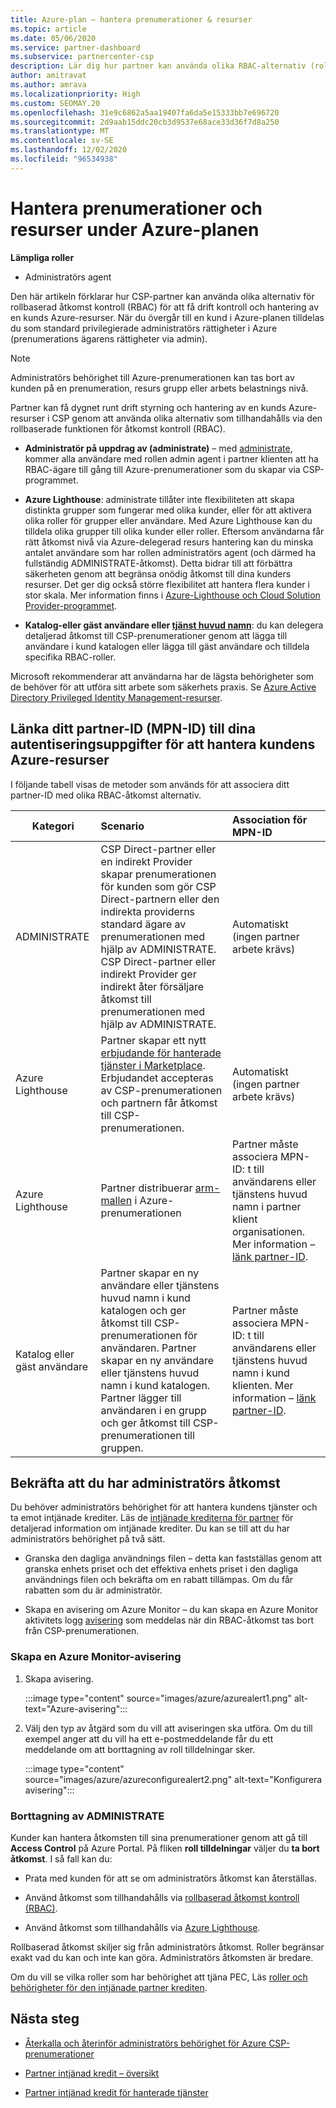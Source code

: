 ```yaml
---
title: Azure-plan – hantera prenumerationer & resurser
ms.topic: article
ms.date: 05/06/2020
ms.service: partner-dashboard
ms.subservice: partnercenter-csp
description: Lär dig hur partner kan använda olika RBAC-alternativ (rollbaserad åtkomst kontroll) för att få drift kontroll och hantering av en kunds Azure-resurser.
author: amitravat
ms.author: amrava
ms.localizationpriority: High
ms.custom: SEOMAY.20
ms.openlocfilehash: 31e9c6862a5aa19407fa6da5e15333bb7e696720
ms.sourcegitcommit: 2d9aab15ddc20cb3d9537e68ace33d36f7d8a250
ms.translationtype: MT
ms.contentlocale: sv-SE
ms.lasthandoff: 12/02/2020
ms.locfileid: "96534938"
---
```

# <a name="manage-subscriptions-and-resources-under-the-azure-plan"></a>Hantera prenumerationer och resurser under Azure-planen

**Lämpliga roller**

- Administratörs agent


Den här artikeln förklarar hur CSP-partner kan använda olika alternativ för rollbaserad åtkomst kontroll (RBAC) för att få drift kontroll och hantering av en kunds Azure-resurser. När du övergår till en kund i Azure-planen tilldelas du som standard privilegierade administratörs rättigheter i Azure (prenumerations ägarens rättigheter via admin).

 > [!NOTE]
 > Administratörs behörighet till Azure-prenumerationen kan tas bort av kunden på en prenumeration, resurs grupp eller arbets belastnings nivå. 

 Partner kan få dygnet runt drift styrning och hantering av en kunds Azure-resurser i CSP genom att använda olika alternativ som tillhandahålls via den rollbaserade funktionen för åtkomst kontroll (RBAC). 

- **Administratör på uppdrag av (administrate)** – med [administrate](https://channel9.msdn.com/Series/cspdev/Module-11-Admin-On-Behalf-Of-AOBO), kommer alla användare med rollen admin agent i partner klienten att ha RBAC-ägare till gång till Azure-prenumerationer som du skapar via CSP-programmet.

- **Azure Lighthouse**: administrate tillåter inte flexibiliteten att skapa distinkta grupper som fungerar med olika kunder, eller för att aktivera olika roller för grupper eller användare. Med Azure Lighthouse kan du tilldela olika grupper till olika kunder eller roller. Eftersom användarna får rätt åtkomst nivå via Azure-delegerad resurs hantering kan du minska antalet användare som har rollen administratörs agent (och därmed ha fullständig ADMINISTRATE-åtkomst). Detta bidrar till att förbättra säkerheten genom att begränsa onödig åtkomst till dina kunders resurser. Det ger dig också större flexibilitet att hantera flera kunder i stor skala. Mer information finns i [Azure-Lighthouse och Cloud Solution Provider-programmet](/azure/lighthouse/concepts/cloud-solution-provider).

- **Katalog-eller gäst användare eller [tjänst huvud namn](/azure/active-directory/develop/app-objects-and-service-principals)**: du kan delegera detaljerad åtkomst till CSP-prenumerationer genom att lägga till användare i kund katalogen eller lägga till gäst användare och tilldela specifika RBAC-roller.

Microsoft rekommenderar att användarna har de lägsta behörigheter som de behöver för att utföra sitt arbete som säkerhets praxis. Se [Azure Active Directory Privileged Identity Management-resurser](/azure/active-directory/privileged-identity-management/pim-configure).

## <a name="link-your-partner-id-mpn-idto-your-credentials-for-managing-customers-azure-resources"></a>Länka ditt partner-ID (MPN-ID) till dina autentiseringsuppgifter för att hantera kundens Azure-resurser

I följande tabell visas de metoder som används för att associera ditt partner-ID med olika RBAC-åtkomst alternativ.

|**Kategori**   |**Scenario**   |**Association för MPN-ID**|
|-----------------|:------------------------|:------------------|
|ADMINISTRATE   |CSP Direct-partner eller en indirekt Provider skapar prenumerationen för kunden som gör CSP Direct-partnern eller den indirekta providerns standard ägare av prenumerationen med hjälp av ADMINISTRATE. CSP Direct-partner eller indirekt Provider ger indirekt åter försäljare åtkomst till prenumerationen med hjälp av ADMINISTRATE.|Automatiskt (ingen partner arbete krävs)|
|Azure Lighthouse|Partner skapar ett nytt [erbjudande för hanterade tjänster i Marketplace](/azure/lighthouse/concepts/managed-services-offers). Erbjudandet accepteras av CSP-prenumerationen och partnern får åtkomst till CSP-prenumerationen.|Automatiskt (ingen partner arbete krävs)|
|Azure Lighthouse|Partner distribuerar [arm-mallen](/azure/lighthouse/how-to/onboard-customer) i Azure-prenumerationen|Partner måste associera MPN-ID: t till användarens eller tjänstens huvud namn i partner klient organisationen. Mer information – [länk partner-ID](/azure/billing/billing-partner-admin-link-started).|
|Katalog eller gäst användare|Partner skapar en ny användare eller tjänstens huvud namn i kund katalogen och ger åtkomst till CSP-prenumerationen för användaren. Partner skapar en ny användare eller tjänstens huvud namn i kund katalogen. Partner lägger till användaren i en grupp och ger åtkomst till CSP-prenumerationen till gruppen.|Partner måste associera MPN-ID: t till användarens eller tjänstens huvud namn i kund klienten. Mer information – [länk partner-ID](/azure/billing/billing-partner-admin-link-started).|

## <a name="confirm-that-you-have-admin-access"></a>Bekräfta att du har administratörs åtkomst

Du behöver administratörs behörighet för att hantera kundens tjänster och ta emot intjänade krediter. Läs de [intjänade krediterna för partner](partner-earned-credit.md) för detaljerad information om intjänade krediter. Du kan se till att du har administratörs behörighet på två sätt.

- Granska den dagliga användnings filen – detta kan fastställas genom att granska enhets priset och det effektiva enhets priset i den dagliga användnings filen och bekräfta om en rabatt tillämpas. Om du får rabatten som du är administratör.

- Skapa en avisering om Azure Monitor – du kan skapa en Azure Monitor aktivitets logg [avisering](/azure/azure-monitor/platform/alerts-activity-log) som meddelas när din RBAC-åtkomst tas bort från CSP-prenumerationen.

### <a name="create-an-azure-monitor-alert"></a>Skapa en Azure Monitor-avisering

1. Skapa avisering.

   :::image type="content" source="images/azure/azurealert1.png" alt-text="Azure-avisering":::

2. Välj den typ av åtgärd som du vill att aviseringen ska utföra. Om du till exempel anger att du vill ha ett e-postmeddelande får du ett meddelande om att borttagning av roll tilldelningar sker.

   :::image type="content" source="images/azure/azureconfigurealert2.png" alt-text="Konfigurera avisering":::

### <a name="aobo-removal"></a>Borttagning av ADMINISTRATE

Kunder kan hantera åtkomsten till sina prenumerationer genom att gå till **Access Control** på Azure Portal. På fliken **roll tilldelningar** väljer du **ta bort åtkomst**. I så fall kan du:

- Prata med kunden för att se om administratörs åtkomst kan återställas.

- Använd åtkomst som tillhandahålls via [rollbaserad åtkomst kontroll (RBAC)](/azure/role-based-access-control/overview).

- Använd åtkomst som tillhandahålls via [Azure Lighthouse](https://azure.microsoft.com/services/azure-lighthouse/).

Rollbaserad åtkomst skiljer sig från administratörs åtkomst. Roller begränsar exakt vad du kan och inte kan göra. Administratörs åtkomsten är bredare.

Om du vill se vilka roller som har behörighet att tjäna PEC, Läs [roller och behörigheter för den intjänade partner krediten](https://query.prod.cms.rt.microsoft.com/cms/api/am/binary/RE3QuW2).

## <a name="next-steps"></a>Nästa steg

- [Återkalla och återinför administratörs behörighet för Azure CSP-prenumerationer](revoke-reinstate-csp.md)

- [Partner intjänad kredit – översikt](partner-earned-credit.md)

- [Partner intjänad kredit för hanterade tjänster](partner-earned-credit-explanation.md)
